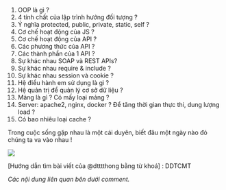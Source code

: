 1. OOP là gì ?
2. 4 tính chất của lập trình hướng đối tượng ?
3. Ý nghĩa protected, public, private, static, self ?
4. Cơ chế hoạt động của  JS ?
5. Cơ chế hoạt động của API ?
6. Các phương thức của API ?
7. Các thành phần của 1 API ?
8. Sự khác nhau SOAP và REST APIs?
9. Sự khác nhau require & include ?
10. Sự khác nhau session và cookie ?
11. Hệ điều hành em sử dụng là gì ?
12. Hệ quản trị để quản lý cơ sở dữ liệu ?
13. Mảng là gì ? Có mấy loại mảng ?
14. Server: apache2, nginx, docker ? Để tăng thời gian thực thi, dung lượng load ?
15. Có bao nhiêu loại cache ?

Trong cuộc sống gặp nhau là một cái duyên, biết đâu một ngày nào đó chúng ta va vào nhau !

![](https://images.viblo.asia/34f46cb5-57e2-4200-bb69-483a2e05e85f.png)

[Hướng dẫn tìm bài viết của @dtttthong bằng từ khoá] : DDTCMT

*Các nội dung liên quan bên dưới comment.*